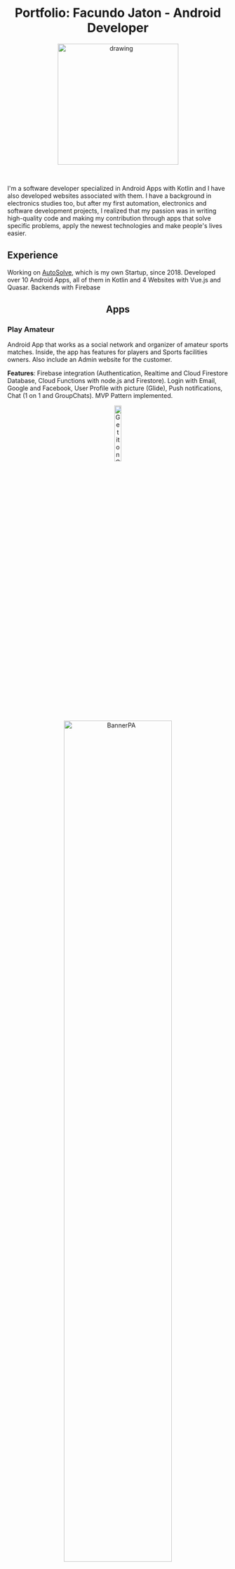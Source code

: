 <h1 align="center">
Portfolio: Facundo Jaton - Android Developer
</h1>
<p align="center">
<img src="pictures/profile_framed_3.jpg" alt="drawing" width="275"/>
</p>
<br/>

I'm a software developer specialized in Android Apps with Kotlin and I have also developed websites associated with
them. I have a background in electronics studies too, but after my first automation, electronics and software
development projects, I realized that my passion was in writing high-quality code and making my contribution through
apps that solve specific problems, apply the newest technologies and make people's lives easier.

## Experience

Working on [AutoSolve](https://www.autosolve.com.ar/#/), which is my own Startup, since 2018. Developed over 10 Android
Apps, all of them in Kotlin and 4 Websites with Vue.js and Quasar. Backends with Firebase

<h2 align="center"> Apps </h2>
<h3> Play Amateur </h3>

Android App that works as a social network and organizer of amateur sports matches. Inside, the app has features for
players and Sports facilities owners. Also include an Admin website for the customer.  

**Features**: Firebase integration (Authentication, Realtime and Cloud Firestore Database, Cloud Functions with node.js
and Firestore). Login with Email, Google and Facebook, User Profile with picture (Glide), Push notifications, Chat (1 on
1 and GroupChats). MVP Pattern implemented.

<p align="center">
<a href='https://play.google.com/store/apps/details?id=com.autosolve.teamup.prod&pcampaignid=pcampaignidMKT-Other-global-all-co-prtnr-py-PartBadge-Mar2515-1'>
<img width="18%" alt='Get it on Google Play' src='https://play.google.com/intl/en_us/badges/static/images/badges/en_badge_web_generic.png'/>
</a>
</p>

<p align="center">
  <img src="pictures/PlayAmateur/Banner%20para%20playstore.jpeg" alt="BannerPA" width="70%"/>
</p>
<hr/>
<p align="center">
  <img src="pictures/PlayAmateur/1.jpg" alt="ScreenshotPA1" width="250"/>
<img src="pictures/PlayAmateur/2.jpg" alt="ScreenshotPA2" width="250"/>
<img src="pictures/PlayAmateur/3.jpg" alt="ScreenshotPA3" width="250"/>
</p>
<p align="center">
  <img src="pictures/PlayAmateur/4.jpg" alt="ScreenshotPA4" width="250"/>
<img src="pictures/PlayAmateur/5.jpg" alt="ScreenshotPA5" width="250"/>
</p>
<hr/>

<h3> Grupo SADE </h3>

App made for an Engineering Consulting Company. It’s a communication network between employees and clients and also
issue tracker of Civil and Hydraulic Engineering projects. It presents different features for clients and for employees
of the company.

**Features**: Firebase integration (Authentication, Firestore, Realtime and Cloud Firestore Database, Cloud Functions
with node.js). Login with Email, User Profile editable, Push notifications, Chat, Files and Pictures transactions
between users, webviews with customer webpages, issue tracker with updates and completion percentage, Instagram-like
wall. MVP Pattern implemented.

<p align="center">
  <a href='https://play.google.com/store/apps/details?id=com.autosolve.sadeapp&pcampaignid=pcampaignidMKT-Other-global-all-co-prtnr-py-PartBadge-Mar2515-1'>
<img width="18%" alt='Get it on Google Play' src='https://play.google.com/intl/en_us/badges/static/images/badges/en_badge_web_generic.png'/></a>
</p>
<p align="center">
  <img src="pictures/GrupoSade/1_framed.png" alt="ScreenshotGS1" width="250"/>
<img style="margin-left: 30px" src="pictures/GrupoSade/2_framed.png" alt="ScreenshotGS2" width="250"/>
<img style="margin-left: 30px" src="pictures/GrupoSade/3_framed.png" alt="ScreenshotGS3" width="250"/>
</p>
<p align="center">
<img src="pictures/GrupoSade/4_framed.png" alt="ScreenshotGS4" width="250"/>
<img style="margin-left: 30px" src="pictures/GrupoSade/5_framed.png" alt="ScreenshotGS5" width="250"/>
</p>
<hr/>

<h3> CaSCADA </h3>

Alarm and status notifier for water treatment and distribution plants. It has a PLC-based control, automation and
monitoring system in the workplace, connected to the App through Firebase.

**Features**: Integration with Firebase (Authentication, Firebase Realtime Database, Cloud Functions with Node.js).
Login with email, push notifications, web views with client web pages, alarm tracking in real time. MVP Pattern
implemented

<p align="center">
<a href='https://play.google.com/store/apps/details?id=com.autosolve.cascada&pcampaignid=pcampaignidMKT-Other-global-all-co-prtnr-py-PartBadge-Mar2515-1'>
<img width="18%" alt='Get it on Google Play' src='https://play.google.com/intl/en_us/badges/static/images/badges/en_badge_web_generic.png'/>
</a>
</p> 
<p align="center">
  <img src="pictures/CaSCADA/1_framed.png" alt="ScreenshotMA1" width="250"/>
<img style="margin-left: 30px" src="pictures/CaSCADA/2_framed.png" alt="ScreenshotMA2" width="250"/>
<img style="margin-left: 30px" src="pictures/CaSCADA/3_framed.png" alt="ScreenshotMA3" width="250"/>
</p>
<p align="center">
<img src="pictures/CaSCADA/4_framed.png" alt="ScreenshotMA4" width="250"/>
<img style="margin-left: 30px" src="pictures/CaSCADA/5_framed.png" alt="ScreenshotMA5" width="250"/>
</p>
<hr/>

<h3> MecanicApp </h3>

Two apps:  
App for customers and mechanics: A Mechanical assistance service in order to provide support to its users. The same app
is provided for the end user and for the mechanic. Customers can create "incidences" when they have car problems. When
an incident is reported, the specific location of the customer is sent to the Admin app, who then assigns a mechanic.
Customer and Mechanic App: create new user, manage it, request car registration, register incidents, qualify mechanic,
access to a quick help forum and opportunity to register as a mechanic.  
Admin app: accepting/blocking users, registering/unregistering mechanics, see the historical log of incidents, assigning
incidents to a mechanic, interacting with the customer and uploading images (advertisements and promotions).

**Features**: Firebase integration (Authentication, Realtime and Cloud Firestore Database, Cloud Functions with node.js
and Firestore). Login with Email and Google, specific navigation by user-type, User Profile with picture
(Glide), Push notifications, Google Maps and Location, Chat (1 on 1 and GroupChats), Lottie animations. MVP Pattern
implemented.

<p align="center">
Customers & Mechanics app <br/>
<a href='https://play.google.com/store/apps/details?id=com.autosolve.mecanicapp&pcampaignid=pcampaignidMKT-Other-global-all-co-prtnr-py-PartBadge-Mar2515-1'>
<img width="18%" alt='Get it on Google Play' src='https://play.google.com/intl/en_us/badges/static/images/badges/en_badge_web_generic.png'/>
</a>
</p>
<p align="center">
  <img src="pictures/MecanicApp/banner.jpeg" alt="BannerMA" width="70%"/>
</p>
<hr/>
<p align="center">
  <img src="pictures/MecanicApp/1_framed.png" alt="ScreenshotMA1" width="250"/>
<img style="margin-left: 30px" src="pictures/MecanicApp/2_framed.png" alt="ScreenshotMA2" width="250"/>
<img style="margin-left: 30px" src="pictures/MecanicApp/3_framed.png" alt="ScreenshotMA3" width="250"/>
</p>
<p align="center">
<img src="pictures/MecanicApp/4_framed.png" alt="ScreenshotMA4" width="250"/>
<img style="margin-left: 30px" src="pictures/MecanicApp/5_framed.png" alt="ScreenshotMA5" width="250"/>
</p>
<hr/>

<h3> BeerTrack </h3>

Beer Track is an app designed for the management of kegs in the manufacture and distribution of beer. Allows the users
to create, update and delete kegs from the system, as well as rent them to their clients and keep the track of every
keg's state. Every item can be identified with a number, and a QR Code.  

**Features**: Firebase integration (Authentication, Firestore, Realtime and Cloud Firestore Database, Cloud Functions
with node.js). Login with Email, CRUD of kegs, realtime monitoring of the status of each item in stock, User Profile
editable, generate and read QR codes with ZXing and QRCodeScanner, brewery's customer register. MVP Pattern implemented.

<p align="center">
  <img src="pictures/BeerTrack/1_framed.png" alt="ScreenshotBT1" width="250"/>
<img style="margin-left: 30px" src="pictures/BeerTrack/2_framed.png" alt="ScreenshotBT2" width="250"/>
<img style="margin-left: 30px" src="pictures/BeerTrack/3_framed.png" alt="ScreenshotBT3" width="250"/>
</p>
<p align="center">
<img src="pictures/BeerTrack/4_framed.png" alt="ScreenshotBT4" width="250"/>
<img style="margin-left: 30px" src="pictures/BeerTrack/5_framed.png" alt="ScreenshotBT5" width="250"/>
</p>
<hr/>

<h3> Corporate Logging control </h3>

Works as a logging service for a big company, it registers the company's employees as they enter and leave the
workplace. The employee has to take a selfie in the workplace and upload it trough the app. Through GPS data, the
company will know where and when the employee was. With the help of the website, the company can keep track of how much
each employee has worked and how they clocked in and out.  

**Features**: Android app and Web with Vue.js and Quasar. Firebase integration (Authentication, Firestore, Realtime and
Cloud Firestore Database, Cloud Functions with node.js). Login with Email, Google Maps and Location, Picture taking and
uploading, Glide library, offline and online detection, Room, Shared Preferences, Material design and Lottie animations.
MVP Pattern implemented.

<p align="center">
  <img src="pictures/CorporateControl/1_framed.png" alt="ScreenshotCLC1" width="250"/>
<img style="margin-left: 30px" src="pictures/CorporateControl/2_framed.png" alt="ScreenshotCLC2" width="250"/>
<img style="margin-left: 30px" src="pictures/CorporateControl/3_framed.png" alt="ScreenshotCLC3" width="250"/>
</p>
<p align="center">
<img src="pictures/CorporateControl/4_framed.png" alt="ScreenshotCLC4" width="250"/>
<img style="margin-left: 30px" src="pictures/CorporateControl/5_framed.png" alt="ScreenshotCLC5" width="250"/>
</p>
<hr/>

<h3> RestaurantApp </h3>

Integrated multi-platform system for a restaurant: Android application (for waiters) and two websites (kitchen and cash
desk). Through the app, the waiters can create meal and drink orders, searching and selecting them in a menu
(editable from the cash website). When the order is complete, the cook will let the waiter know by push notifications
system.  

**Features**: Firebase integration (Authentication, Realtime Database, Cloud Functions with node.js). Login with Email,
Push notifications, order tracker with updates and completion states. MVP Pattern implemented.

<p align="center">
  <img src="pictures/RestaurantApp/1_framed.png" alt="ScreenshotRA1" width="250"/>
<img style="margin-left: 30px" src="pictures/RestaurantApp/2_framed.png" alt="ScreenshotRA2" width="250"/>
<img style="margin-left: 30px" src="pictures/RestaurantApp/3_framed.png" alt="ScreenshotRA3" width="250"/>
</p>
<p align="center">
<img src="pictures/RestaurantApp/4_framed.png" alt="ScreenshotRA4" width="250"/>
<img style="margin-left: 30px" src="pictures/RestaurantApp/5_framed.png" alt="ScreenshotRA5" width="250"/>
</p>
<hr/>


